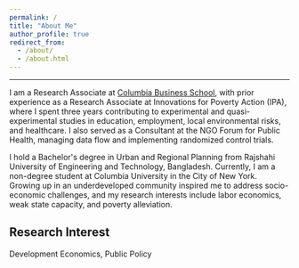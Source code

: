 ```yaml
---
permalink: /
title: "About Me"
author_profile: true
redirect_from: 
  - /about/
  - /about.html
---
```

------
I am a Research Associate at [Columbia Business School](https://business.columbia.edu/), with prior experience as a Research Associate at Innovations for Poverty Action (IPA), where I spent three years contributing to experimental and quasi-experimental studies in education, employment, local environmental risks, and healthcare. I also served as a Consultant at the NGO Forum for Public Health, managing data flow and implementing randomized control trials.

I hold a Bachelor's degree in Urban and Regional Planning from Rajshahi University of Engineering and Technology, Bangladesh. Currently, I am a non-degree student at Columbia University in the City of New York. Growing up in an underdeveloped community inspired me to address socio-economic challenges, and my research interests include labor economics, weak state capacity, and poverty alleviation.

Research Interest
------
Development Economics, Public Policy
